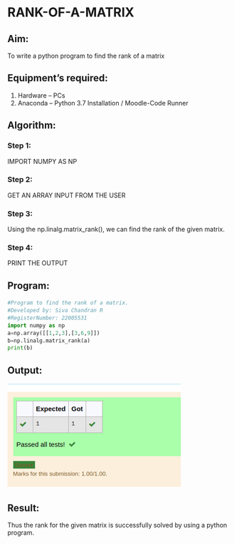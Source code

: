 # RANK-OF-A-MATRIX
## Aim:
To write a python program to find the rank of a matrix
## Equipment’s required:
1. 	Hardware – PCs
2. 	Anaconda – Python 3.7 Installation / Moodle-Code Runner
## Algorithm:
### Step 1: 
IMPORT NUMPY AS NP
### Step 2:
GET AN ARRAY INPUT FROM THE USER
### Step 3:
Using the np.linalg.matrix_rank(), we can find the rank of the given matrix.
### Step 4:
PRINT THE OUTPUT
## Program:
``` python
#Program to find the rank of a matrix.
#Developed by: Siva Chandran R
#RegisterNumber: 22005531
import numpy as np
a=np.array([[1,2,3],[3,6,9]])
b=np.linalg.matrix_rank(a)
print(b)

```


## Output:
![OUTPUT](OUT7.png)
## Result:
Thus the rank for the given matrix is successfully solved by  using a python program.

